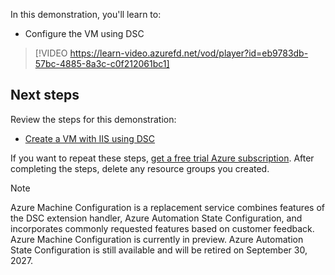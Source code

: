 
In this demonstration, you'll learn to:

- Configure the VM using DSC

>[!VIDEO https://learn-video.azurefd.net/vod/player?id=eb9783db-57bc-4885-8a3c-c0f212061bc1]

## Next steps

Review the steps for this demonstration:

- [Create a VM with IIS using DSC](https://aka.ms/iis-dsc?azure-portal=true)

If you want to repeat these steps, [get a free trial Azure subscription](https://aka.ms/Azure_free_account?azure-portal=true). After completing the steps, delete any resource groups you created.

> [!NOTE]
> Azure Machine Configuration is a replacement service combines features of the DSC extension handler, Azure Automation State Configuration, and incorporates commonly requested features based on customer feedback. Azure Machine Configuration is currently in preview. Azure Automation State Configuration is still available and will be retired on September 30, 2027.

